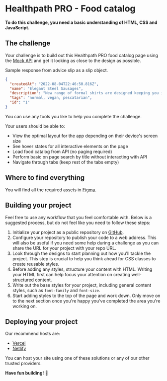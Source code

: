 # Healthpath PRO - Food catalog

**To do this challenge, you need a basic understanding of HTML, CSS and JavaScript.**

## The challenge

Your challenge is to build out this Healthpath PRO food catalog page using the [Mock API](https://62da64419eedb699636cf77d.mockapi.io/api/v1/foods) and get it looking as close to the design as possible.

Sample response from advice slip as a slip object.
```json
{
  "createdAt": "2022-08-04T22:46:50.816Z",
  "name": "Elegant Steel Sausages",
  "description": "New range of formal shirts are designed keeping you in mind. With fits and styling that will make you stand apart",
  "tags": "normal, vegan, pescatarian",
  "id": "1"
}
```

You can use any tools you like to help you complete the challenge. 

Your users should be able to:

- View the optimal layout for the app depending on their device's screen size
- See hover states for all interactive elements on the page
- Load food catalog from API (no paging required)
- Perform basic on page search by title without interacting with API
- Navigate through tabs (keep rest of the tabs empty)


## Where to find everything

You will find all the required assets in [Figma](https://www.figma.com/file/DAweviPLsSQUpnrU6ZUock/Pro-Portal?node-id=4314%3A84252).

## Building your project

Feel free to use any workflow that you feel comfortable with. Below is a suggested process, but do not feel like you need to follow these steps:

1. Initialize your project as a public repository on [GitHub](https://github.com/).
2. Configure your repository to publish your code to a web address. This will also be useful if you need some help during a challenge as you can share the URL for your project with your repo URL.
3. Look through the designs to start planning out how you'll tackle the project. This step is crucial to help you think ahead for CSS classes to create reusable styles.
4. Before adding any styles, structure your content with HTML. Writing your HTML first can help focus your attention on creating well-structured content.
5. Write out the base styles for your project, including general content styles, such as `font-family` and `font-size`.
6. Start adding styles to the top of the page and work down. Only move on to the next section once you're happy you've completed the area you're working on.

## Deploying your project

Our recommend hosts are:

- [Vercel](https://vercel.com/)
- [Netlify](https://www.netlify.com/)

You can host your site using one of these solutions or any of our other trusted providers.

**Have fun building!** 🚀